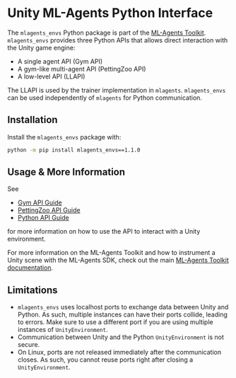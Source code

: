 # Unity ML-Agents Python Interface

The `mlagents_envs` Python package is part of the
[ML-Agents Toolkit](https://github.com/Unity-Technologies/ml-agents).
`mlagents_envs` provides three Python APIs that allows direct interaction with the
Unity game engine:
- A single agent API (Gym API)
- A gym-like multi-agent API (PettingZoo API)
- A low-level API (LLAPI)

The LLAPI is used by the trainer implementation in `mlagents`.
`mlagents_envs` can be used independently of `mlagents` for Python
communication.

## Installation

Install the `mlagents_envs` package with:

```sh
python -m pip install mlagents_envs==1.1.0
```

## Usage & More Information

See
- [Gym API Guide](../com.unity.ml-agents/Documentation~/Python-Gym-API.md)
- [PettingZoo API Guide](../com.unity.ml-agents/Documentation~/Python-PettingZoo-API.md)
- [Python API Guide](../com.unity.ml-agents/Documentation~/Python-LLAPI.md)

for more information on how to use the API to interact with a Unity environment.

For more information on the ML-Agents Toolkit and how to instrument a Unity
scene with the ML-Agents SDK, check out the main
[ML-Agents Toolkit documentation](../com.unity.ml-agents/Documentation~/Readme.md).

## Limitations

- `mlagents_envs` uses localhost ports to exchange data between Unity and
  Python. As such, multiple instances can have their ports collide, leading to
  errors. Make sure to use a different port if you are using multiple instances
  of `UnityEnvironment`.
- Communication between Unity and the Python `UnityEnvironment` is not secure.
- On Linux, ports are not released immediately after the communication closes.
  As such, you cannot reuse ports right after closing a `UnityEnvironment`.

